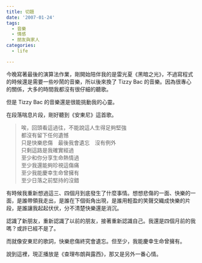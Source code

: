 ```yaml
---
title: 切題
date: '2007-01-24'
tags:
  - 音樂
  - 情感
  - 朋友與家人
categories:
  - life

---
```

今晚寫著最後的演算法作業，剛開始陪伴我的是雷光夏《黑暗之光》，不過寫程式的時候還是需要一些吵鬧的音樂，所以後來換了 Tizzy Bac 的音樂。因為很專心的關係，大多的時間我都沒有很仔細的聽歌。  
  
但是 Tizzy Bac 的音樂還是很能挑動我的心靈。  
  
在段落喘息片段，剛好聽到《安東尼》這首歌。

> 唉，回頭看這過往，不能說這人生得足夠堅強  
> 都沒有留下任何遺憾  
> 只是快樂悲傷　最後我會遺忘　沒有例外  
> 只剩這路是我確實經過  
> 至少和你分享生命熱情過  
> 至少我還能夠珍視這傷痛  
> 至少我能慶幸生命曾擁有  
> 至少日落之前堅持的沒錯

有時候我重新想過這三、四個月到底發生了什麼事情。想想悲傷的一面、快樂的一面，是誰帶領我走出，是誰在下個街角出現，是誰用輕盈的笑聲交織成快樂的片段，是誰讓我起起伏伏，分不清楚快樂還是消沉。  
  
認識了新朋友，重新認識了以前的朋友，接著重新認識自己。我還是四個月前的我嗎？或許已經不是了。  
  
而就像安東尼的歌詞，快樂悲傷終究會遺忘。但至少，我能慶幸生命曾擁有。  
  
說到這裡，現正播放是《查理布朗與露西》，那又是另外一番心情。